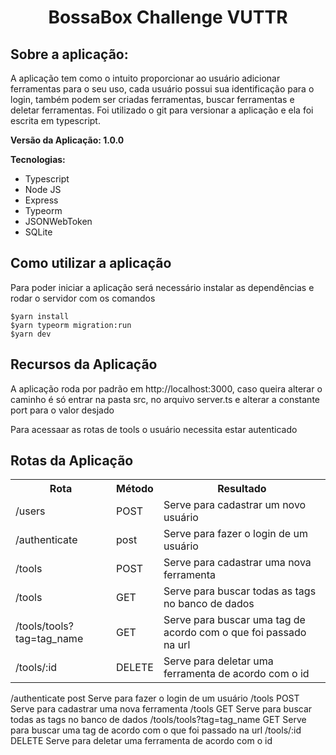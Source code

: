 <h1 align="center">BossaBox Challenge VUTTR</h1>

<h2>Sobre a aplicação: </h2>
<p>A aplicação tem como o intuito proporcionar ao usuário adicionar ferramentas para o seu uso, cada usuário possui sua identificação para o login, também podem ser criadas ferramentas, buscar ferramentas e deletar ferramentas. Foi utilizado o git para versionar a aplicação e ela foi escrita em typescript.</p>
<p><strong>Versão da Aplicação: 1.0.0</strong></p>
<p><strong>Tecnologias: </strong></p>
<ul>
    <li>Typescript</li>
    <li>Node JS</li>
    <li>Express</li>
    <li>Typeorm</li>
    <li>JSONWebToken</li>
    <li>SQLite</li>
</ul>

<h2>Como utilizar a aplicação</h2>
<p>Para poder iniciar a aplicação será necessário instalar as dependências e rodar o servidor com os comandos</p>

```
$yarn install
$yarn typeorm migration:run
$yarn dev
````

<h2>Recursos da Aplicação</h2>
<p>A aplicação roda por padrão em http://localhost:3000, caso queira alterar o caminho é só entrar na pasta src, no arquivo server.ts e alterar a constante port para o valor desjado</p>
<p>Para acessaar as rotas de tools o usuário necessita estar autenticado</p>
<h2>Rotas da Aplicação</h2>
<table>
    <tr>
        <th>Rota</th>
        <th>Método</th>
        <th>Resultado</th>
    </tr>
    <tr>
        <td>/users</td>
        <td>POST</td>
        <td>Serve para cadastrar um novo usuário</td>
    </tr>
    <tr>
        <td>/authenticate</td>
        <td>post</td>
        <td>Serve para fazer o login de um usuário</td>
    </tr>
    <tr>
        <td>/tools</td>
        <td>POST</td>
        <td>Serve para cadastrar uma nova ferramenta</td>
    </tr>
    <tr>
        <td>/tools</td>
        <td>GET</td>
        <td>Serve para buscar todas as tags no banco de dados</td>
    </tr>
    <tr>
        <td>/tools/tools?tag=tag_name</td>
        <td>GET</td>
        <td>Serve para buscar uma tag de acordo com o que foi passado na url</td>
    </tr>
    <tr>
        <td>/tools/:id</td>
        <td>DELETE</td>
        <td>Serve para deletar uma ferramenta de acordo com o id</td>
    </tr>
</table>
    <tr>
        <td>/authenticate</td>
        <td>post</td>
        <td>Serve para fazer o login de um usuário</td>
    </tr>
    <tr>
        <td>/tools</td>
        <td>POST</td>
        <td>Serve para cadastrar uma nova ferramenta</td>
    </tr>
    <tr>
        <td>/tools</td>
        <td>GET</td>
        <td>Serve para buscar todas as tags no banco de dados</td>
    </tr>
    <tr>
        <td>/tools/tools?tag=tag_name</td>
        <td>GET</td>
        <td>Serve para buscar uma tag de acordo com o que foi passado na url</td>
    </tr>
    <tr>
        <td>/tools/:id</td>
        <td>DELETE</td>
        <td>Serve para deletar uma ferramenta de acordo com o id</td>
    </tr>
</table>
